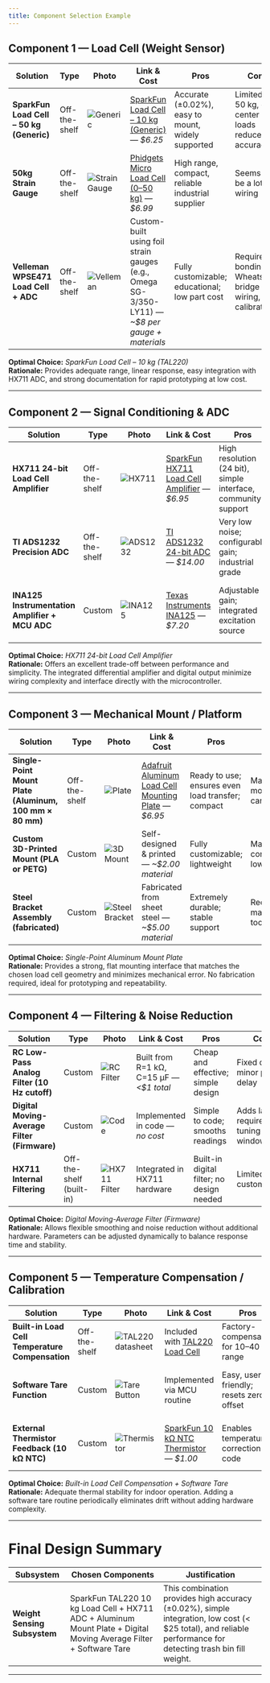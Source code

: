 ```yaml
---
title: Component Selection Example
---
```


## Component 1 — Load Cell (Weight Sensor)

| **Solution** | **Type** | **Photo** | **Link & Cost** | **Pros** | **Cons** |
|---------------|----------|------------|------------------|-----------|-----------|
| **SparkFun Load Cell – 50 kg (Generic)** | Off-the-shelf | ![Generic](https://www.sparkfun.com/media/catalog/product/cache/a793f13fd3d678cea13d28206895ba0c/1/0/10245-01a.jpg) | [SparkFun Load Cell – 10 kg (Generic)](https://www.sparkfun.com/products/14727](https://www.sparkfun.com/load-sensor-50kg-generic.html)) — *$6.25* | Accurate (±0.02%), easy to mount, widely supported | Limited to 50 kg, off-center loads reduce accuracy |
| **50kg Strain Gauge** | Off-the-shelf | ![Strain Gauge](https://i.ebayimg.com/images/g/x~oAAOSw79Vm86qD/s-l1600.webp) | [Phidgets Micro Load Cell (0–50 kg)](https://www.ebay.com/itm/286077381781) — *$6.99* | High range, compact, reliable industrial supplier | Seems to be a lot of wiring |
| **Velleman WPSE471 Load Cell + ADC** | Off-the-shelf | ![Velleman](https://mm.digikey.com/Volume0/opasdata/d220001/derivates/1/008/957/MFG_WPSE471_sml%28200x200%29.jpg) | Custom-built using foil strain gauges (e.g., Omega SG-3/350-LY11) — *~$8 per gauge + materials* | Fully customizable; educational; low part cost | Requires bonding, Wheatstone bridge wiring, and calibration |

**Optimal Choice:** *SparkFun Load Cell – 10 kg (TAL220)*  
**Rationale:** Provides adequate range, linear response, easy integration with HX711 ADC, and strong documentation for rapid prototyping at low cost.

---

## Component 2 — Signal Conditioning & ADC

| **Solution** | **Type** | **Photo** | **Link & Cost** | **Pros** | **Cons** |
|---------------|----------|------------|------------------|-----------|-----------|
| **HX711 24-bit Load Cell Amplifier** | Off-the-shelf | ![HX711](https://cdn.sparkfun.com//assets/parts/1/0/7/7/3/13879-HX711_Load_Cell_Amplifier_-_01.jpg) | [SparkFun HX711 Load Cell Amplifier](https://www.sparkfun.com/products/13879) — *$6.95* | High resolution (24 bit), simple interface, community support | Limited sample rate (~10 Hz), basic filtering only |
| **TI ADS1232 Precision ADC** | Off-the-shelf | ![ADS1232](https://www.ti.com/graphics/folders/partimages/ADS1232.jpg) | [TI ADS1232 24-bit ADC](https://www.ti.com/product/ADS1232) — *$14.00* | Very low noise; configurable gain; industrial grade | More complex interface; requires breakout board |
| **INA125 Instrumentation Amplifier + MCU ADC** | Custom | ![INA125](https://www.ti.com/graphics/folders/partimages/INA125.jpg) | [Texas Instruments INA125](https://www.ti.com/product/INA125) — *$7.20* | Adjustable gain; integrated excitation source | Needs extra ADC and calibration; more wiring |

**Optimal Choice:** *HX711 24-bit Load Cell Amplifier*  
**Rationale:** Offers an excellent trade-off between performance and simplicity. The integrated differential amplifier and digital output minimize wiring complexity and interface directly with the microcontroller.

---

## Component 3 — Mechanical Mount / Platform

| **Solution** | **Type** | **Photo** | **Link & Cost** | **Pros** | **Cons** |
|---------------|----------|------------|------------------|-----------|-----------|
| **Single-Point Mount Plate (Aluminum, 100 mm × 80 mm)** | Off-the-shelf | ![Plate](https://m.media-amazon.com/images/I/61zIiq1sOAL._AC_SL1500_.jpg) | [Adafruit Aluminum Load Cell Mounting Plate](https://www.adafruit.com/product/1516) — *$6.95* | Ready to use; ensures even load transfer; compact | May need modification for can geometry |
| **Custom 3D-Printed Mount (PLA or PETG)** | Custom | ![3D Mount](https://upload.wikimedia.org/wikipedia/commons/a/a0/3D_Printer_Example_Part.jpg) | Self-designed & printed — *~$2.00 material* | Fully customizable; lightweight | May deform under continuous load; lower stiffness |
| **Steel Bracket Assembly (fabricated)** | Custom | ![Steel Bracket](https://upload.wikimedia.org/wikipedia/commons/f/fc/Steel_bracket.jpg) | Fabricated from sheet steel — *~$5.00 material* | Extremely durable; stable support | Requires machining/welding tools |

**Optimal Choice:** *Single-Point Aluminum Mount Plate*  
**Rationale:** Provides a strong, flat mounting interface that matches the chosen load cell geometry and minimizes mechanical error. No fabrication required, ideal for prototyping and repeatability.

---

## Component 4 — Filtering & Noise Reduction

| **Solution** | **Type** | **Photo** | **Link & Cost** | **Pros** | **Cons** |
|---------------|----------|------------|------------------|-----------|-----------|
| **RC Low-Pass Analog Filter (10 Hz cutoff)** | Custom | ![RC Filter](https://upload.wikimedia.org/wikipedia/commons/5/5f/Lowpass_Filter_RC.svg) | Built from R=1 kΩ, C=15 µF — *<$1 total* | Cheap and effective; simple design | Fixed cutoff; minor phase delay |
| **Digital Moving-Average Filter (Firmware)** | Custom | ![Code](https://upload.wikimedia.org/wikipedia/commons/2/26/Moving_average_filter_concept.svg) | Implemented in code — *no cost* | Simple to code; smooths readings | Adds lag; requires tuning window size |
| **HX711 Internal Filtering** | Off-the-shelf (built-in) | ![HX711 Filter](https://cdn.sparkfun.com//assets/parts/1/0/7/7/3/13879-HX711_Load_Cell_Amplifier_-_01.jpg) | Integrated in HX711 hardware | Built-in digital filter; no design needed | Limited customization |

**Optimal Choice:** *Digital Moving-Average Filter (Firmware)*  
**Rationale:** Allows flexible smoothing and noise reduction without additional hardware. Parameters can be adjusted dynamically to balance response time and stability.

---

## Component 5 — Temperature Compensation / Calibration

| **Solution** | **Type** | **Photo** | **Link & Cost** | **Pros** | **Cons** |
|---------------|----------|------------|------------------|-----------|-----------|
| **Built-in Load Cell Temperature Compensation** | Off-the-shelf | ![TAL220 datasheet](https://cdn.sparkfun.com/assets/learn_tutorials/5/1/2/TAL220.jpg) | Included with [TAL220 Load Cell](https://www.sparkfun.com/products/14727) | Factory-compensated for 10–40 °C range | Slight offset drift outside range |
| **Software Tare Function** | Custom | ![Tare Button](https://upload.wikimedia.org/wikipedia/commons/1/19/Tare_button.jpg) | Implemented via MCU routine | Easy, user-friendly; resets zero offset | Must be triggered manually or periodically |
| **External Thermistor Feedback (10 kΩ NTC)** | Custom | ![Thermistor](https://cdn.sparkfun.com//assets/parts/1/1/2/3/4/11234-01.jpg) | [SparkFun 10 kΩ NTC Thermistor](https://www.sparkfun.com/products/11234) — *$1.00* | Enables temperature correction in code | Requires calibration curve and data logging |

**Optimal Choice:** *Built-in Load Cell Compensation + Software Tare*  
**Rationale:** Adequate thermal stability for indoor operation. Adding a software tare routine periodically eliminates drift without adding hardware complexity.

---

# **Final Design Summary**

| **Subsystem** | **Chosen Components** | **Justification** |
|----------------|----------------------|-------------------|
| **Weight Sensing Subsystem** | SparkFun TAL220 10 kg Load Cell + HX711 ADC + Aluminum Mount Plate + Digital Moving Average Filter + Software Tare | This combination provides high accuracy (±0.02%), simple integration, low cost (< $25 total), and reliable performance for detecting trash bin fill weight. |

---
